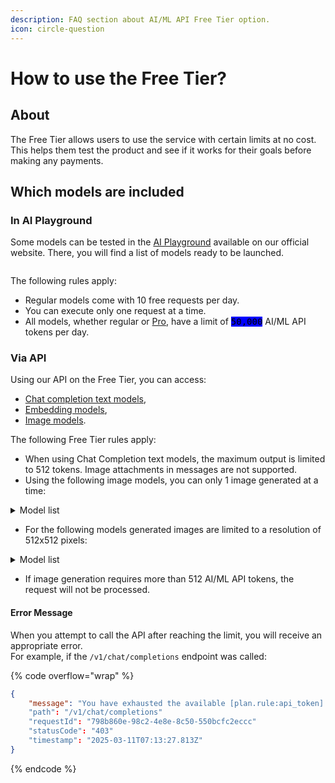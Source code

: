 ```yaml
---
description: FAQ section about AI/ML API Free Tier option.
icon: circle-question
---
```


# How to use the Free Tier?

## About

The Free Tier allows users to use the service with certain limits at no cost. This helps them test the product and see if it works for their goals before making any payments.

## Which models are included

### **In AI Playground**

Some models can be tested in the [AI Playground](https://aimlapi.com/app/) available on our official website. There, you will find a list of models ready to be launched.&#x20;

<div data-full-width="false"><figure><img src="../.gitbook/assets/Screenshot_2.png" alt=""><figcaption></figcaption></figure></div>



The following rules apply:

* Regular models come with 10 free requests per day.
* You can execute only one request at a time.
* All models, whether regular or [Pro](pro-models.md), have a limit of <kbd><mark style="background-color:blue;">50,000<mark style="background-color:blue;"></kbd> AI/ML API tokens per day.

### **Via API**

Using our API on the Free Tier, you can access:

* [Chat completion text models](../api-references/model-database.md#text-models-llm),
* [Embedding models](../api-references/model-database.md#embedding-models),
* [Image models](../api-references/model-database.md#image-models).

The following Free Tier rules apply:

* When using Chat Completion text models, the maximum output is limited to 512 tokens. Image attachments in messages are not supported.
* Using the following image models, you can only 1 image generated at a time:

<details>

<summary>Model list</summary>

* [flux/schnell ](../api-references/image-models/flux/flux-schnell.md)
* [flux-pro](../api-references/image-models/flux/flux-pro.md)&#x20;
* [flux-pro/v1.1 ](../api-references/image-models/flux/flux-pro.md)
* [flux-pro/v1.1-ultra](../api-references/image-models/flux/flux-pro-v1.1-ultra.md)
* [flux/dev](../api-references/image-models/flux/flux-dev.md)
* [flux/dev/image-to-image](../api-references/image-models/flux/flux-dev-image-to-image.md)
* [flux-realism](../api-references/image-models/flux/flux-realism.md)
* [stable-diffusion-v3-medium ](../api-references/image-models/Stability-AI/stable-diffusion-v3-medium.md)
* [stable-diffusion-v35-large](../api-references/image-models/Stability-AI/stable-diffusion-v35-large.md)
* [recraft-v3](../api-references/image-models/RecraftAI/recraft-v3.md)

</details>

* For the following models generated images are limited to a resolution of 512x512 pixels:

<details>

<summary>Model list</summary>

* [dall-e-2](../api-references/image-models/OpenAI/dall-e-2.md)
* [dall-e-3](../api-references/image-models/OpenAI/dall-e-3.md)

</details>

* If image generation requires more than 512 AI/ML API tokens, the request will not be processed.

#### Error Message

When you attempt to call the API after reaching the limit, you will receive an appropriate error. \
For example, if the `/v1/chat/completions` endpoint was called:

{% code overflow="wrap" %}
```json
{
    "message": "You have exhausted the available [plan.rule:api_token] resource limit. Update your payment method to continue using the service. For more information please visit https://aimlapi.com/app/billing"
    "path": "/v1/chat/completions"
    "requestId": "798b860e-98c2-4e8e-8c50-550bcfc2eccc"
    "statusCode": "403"
    "timestamp": "2025-03-11T07:13:27.813Z"
}
```
{% endcode %}

